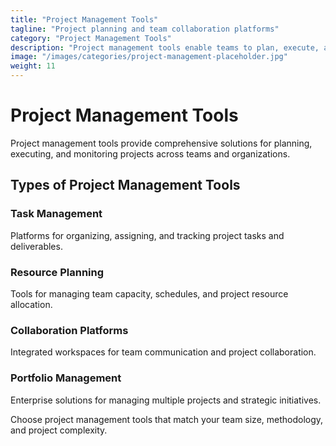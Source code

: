 ```yaml
---
title: "Project Management Tools"
tagline: "Project planning and team collaboration platforms"
category: "Project Management Tools"
description: "Project management tools enable teams to plan, execute, and deliver projects efficiently. From task management to resource allocation, these platforms provide the structure and visibility needed for successful project delivery."
image: "/images/categories/project-management-placeholder.jpg"
weight: 11
---
```


# Project Management Tools

Project management tools provide comprehensive solutions for planning, executing, and monitoring projects across teams and organizations.

## Types of Project Management Tools

### Task Management
Platforms for organizing, assigning, and tracking project tasks and deliverables.

### Resource Planning
Tools for managing team capacity, schedules, and project resource allocation.

### Collaboration Platforms
Integrated workspaces for team communication and project collaboration.

### Portfolio Management
Enterprise solutions for managing multiple projects and strategic initiatives.

Choose project management tools that match your team size, methodology, and project complexity.